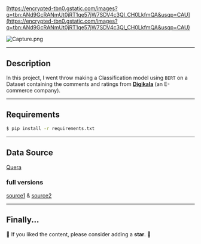 # 

[https://encrypted-tbn0.gstatic.com/images?q=tbn:ANd9GcRANmUt0jRT1qe57jW7SDV4c3Ql_CH0LkfmQA&usqp=CAU](https://encrypted-tbn0.gstatic.com/images?q=tbn:ANd9GcRANmUt0jRT1qe57jW7SDV4c3Ql_CH0LkfmQA&usqp=CAU)

![Capture.png](https://s3-us-west-2.amazonaws.com/secure.notion-static.com/ddf3f390-147f-4308-bd0a-03f645b4fd3b/Capture.png)

---

## Description

In this project, I went throw making a Classification model using `BERT` on a Dataset containing the comments and ratings from [**Digikala**](http://digikala.com) (an E-commerce company).

---

## Requirements

```bash
$ pip install -r requirements.txt
```

---

## Data Source

[Quera](https://quera.ir/course/assignments/10668/problems)

### full versions

[source1](https://www.digikala.com/opendata/#section-4) & [source2](https://www.digikala.com/static/files/46688ac5.xlsx)

---

## Finally...

💫 If you liked the content, please consider adding a **star**. 💫